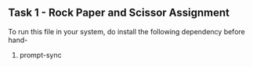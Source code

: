 ## Task 1 - Rock Paper and Scissor Assignment

To run this file in your system, do install the following dependency before hand- 
1. prompt-sync
